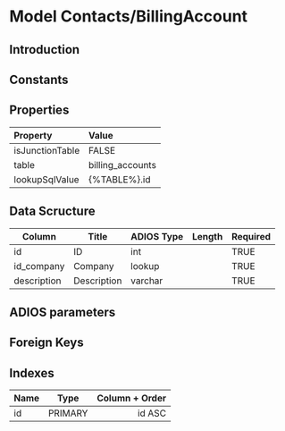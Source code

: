 # Model Contacts/BillingAccount

## Introduction

## Constants

## Properties

| Property        | Value            |
| :-------------- | :--------------- |
| isJunctionTable | FALSE            |
| table           | billing_accounts |
| lookupSqlValue  | {%TABLE%}.id     |

## Data Scructure

| Column      | Title       | ADIOS Type | Length | Required |
| ----------- | ----------- | ---------- | ------ | -------- |
| id          | ID          | int        |        | TRUE     |
| id_company  | Company     | lookup     |        | TRUE     |
| description | Description | varchar    |        | TRUE     |

## ADIOS parameters

## Foreign Keys

## Indexes

| Name |  Type   | Column + Order |
| :--- | :-----: | -------------: |
| id   | PRIMARY |         id ASC |
